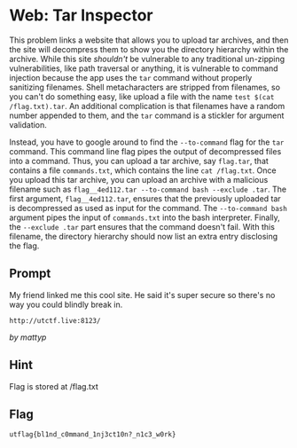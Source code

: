 # Web: Tar Inspector
This problem links a website that allows you to upload tar archives, 
and then the site will decompress them to show you the directory 
hierarchy within the archive. While this site _shouldn't_ be 
vulnerable to any traditional un-zipping vulnerabilities, like 
path traversal or anything, it is vulnerable to command injection 
because the app uses the `tar` command without properly sanitizing 
filenames. Shell metacharacters are stripped from filenames, so you 
can't do something easy, like upload a file with the name 
`test $(cat /flag.txt).tar`. An additional complication is that 
filenames have a random number appended to them, and the `tar` 
command is a stickler for argument validation.

Instead, you have to google around to find the `--to-command` flag 
for the `tar` command. This command line flag pipes the output of 
decompressed files into a command. Thus, you can upload a tar 
archive, say `flag.tar`, that contains a file `commands.txt`, which 
contains the line `cat /flag.txt`. Once you upload this tar archive, 
you can upload an archive with a malicious filename such as 
`flag__4ed112.tar --to-command bash --exclude .tar`. The 
first argument, `flag__4ed112.tar`, ensures that the previously 
uploaded tar is decompressed as used as input for the command. The 
`--to-command bash` argument pipes the input of `commands.txt` into 
the bash interpreter. Finally, the `--exclude .tar` part ensures 
that the command doesn't fail. With this filename, the directory 
hierarchy should now list an extra entry disclosing the flag.

## Prompt
My friend linked me this cool site. He said 
it's super secure so there's no way you could 
blindly break in.

`http://utctf.live:8123/`

_by mattyp_

## Hint
Flag is stored at /flag.txt

## Flag
`utflag{bl1nd_c0mmand_1nj3ct10n?_n1c3_w0rk}`
